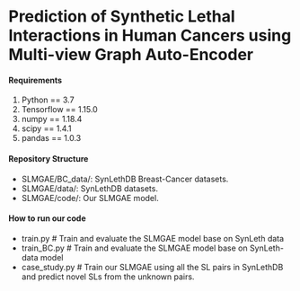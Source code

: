 # Prediction of Synthetic Lethal Interactions in Human Cancers using Multi-view Graph Auto-Encoder

#### Requirements

1. Python == 3.7
2. Tensorflow == 1.15.0
3. numpy == 1.18.4
4. scipy == 1.4.1
5. pandas == 1.0.3

#### Repository Structure

- SLMGAE/BC_data/: SynLethDB Breast-Cancer datasets.
- SLMGAE/data/: SynLethDB datasets.
- SLMGAE/code/: Our SLMGAE model.

#### How to run our code

- train.py  # Train and evaluate the SLMGAE model base on SynLeth data
- train_BC.py # Train and evaluate the SLMGAE model base on SynLeth-data model
- case_study.py # Train our SLMGAE using all the SL pairs in SynLethDB and predict novel SLs from the unknown pairs.
